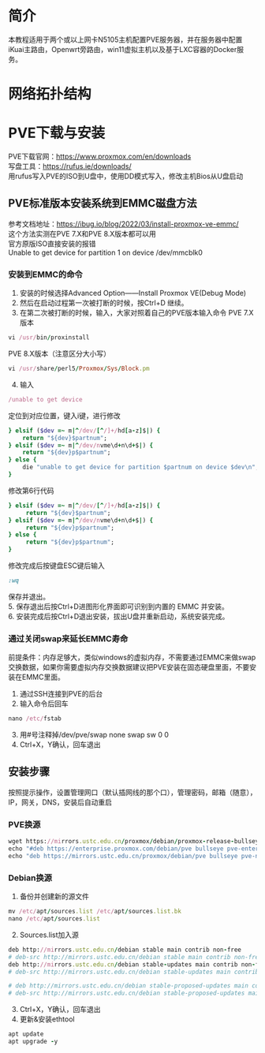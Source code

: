 # 简介
本教程适用于两个或以上网卡N5105主机配置PVE服务器，并在服务器中配置iKuai主路由，Openwrt旁路由，win11虚拟主机以及基于LXC容器的Docker服务。
# 网络拓扑结构
# PVE下载与安装
PVE下载官网：https://www.proxmox.com/en/downloads  
写盘工具：https://rufus.ie/downloads/  
用rufus写入PVE的ISO到U盘中，使用DD模式写入，修改主机Bios从U盘启动  
## PVE标准版本安装系统到EMMC磁盘方法
参考文档地址：https://ibug.io/blog/2022/03/install-proxmox-ve-emmc/  
这个方法实测在PVE 7.X和PVE 8.X版本都可以用  
官方原版ISO直接安装的报错  
Unable to get device for partition 1 on device /dev/mmcblk0  
### 安装到EMMC的命令
1. 安装的时候选择Advanced Option——Install Proxmox VE(Debug Mode)
2. 然后在启动过程第一次被打断的时候，按Ctrl+D 继续。
3. 在第二次被打断的时候，输入，大家对照着自己的PVE版本输入命令
  PVE 7.X版本
```ruby
vi /usr/bin/proxinstall
```
  PVE 8.X版本（注意区分大小写）
```ruby
vi /usr/share/perl5/Proxmox/Sys/Block.pm
```
4. 输入  
```ruby
/unable to get device  
```
  定位到对应位置，键入i键，进行修改
```ruby
} elsif ($dev =~ m|^/dev/[^/]+/hd[a-z]$|) {
    return "${dev}$partnum";
} elsif ($dev =~ m|^/dev/nvme\d+n\d+$|) {
    return "${dev}p$partnum";
} else {
    die "unable to get device for partition $partnum on device $dev\n";
}
```
  修改第6行代码
```ruby
} elsif ($dev =~ m|^/dev/[^/]+/hd[a-z]$|) {
     return "${dev}$partnum";
} elsif ($dev =~ m|^/dev/nvme\d+n\d+$|) {
     return "${dev}p$partnum";
} else {
     return "${dev}p$partnum";
} 
```
  修改完成后按键盘ESC键后输入
```ruby
:wq
```
  保存并退出。  
5. 保存退出后按Ctrl+D进图形化界面即可识别到内置的 EMMC 并安装。  
6. 安装完成后按Ctrl+D退出安装，拔出U盘并重新启动，系统安装完成。  
### 通过关闭swap来延长EMMC寿命  
前提条件：内存足够大，类似windows的虚拟内存，不需要通过EMMC来做swap交换数据，如果你需要虚拟内存交换数据建议把PVE安装在固态硬盘里面，不要安装在EMMC里面。  
1. 通过SSH连接到PVE的后台  
2. 输入命令后回车
```ruby
nano /etc/fstab
```
3. 用#号注释掉/dev/pve/swap none swap sw 0 0
4. Ctrl+X，Y确认，回车退出
## 安装步骤
按照提示操作，设置管理网口（默认插网线的那个口），管理密码，邮箱（随意），IP，网关，DNS，安装后自动重启  
### PVE换源  
```ruby
wget https://mirrors.ustc.edu.cn/proxmox/debian/proxmox-release-bullseye.gpg -O /etc/apt/trusted.gpg.d/proxmox-release-bullseye.gpg
echo "#deb https://enterprise.proxmox.com/debian/pve bullseye pve-enterprise" > /etc/apt/sources.list.d/pve-enterprise.list
echo "deb https://mirrors.ustc.edu.cn/proxmox/debian/pve bullseye pve-no-subscription" > /etc/apt/sources.list.d/pve-no-subscription.list
```
### Debian换源  
1. 备份并创建新的源文件
```ruby
mv /etc/apt/sources.list /etc/apt/sources.list.bk
nano /etc/apt/sources.list
```
2. Sources.list加入源  
```ruby
deb http://mirrors.ustc.edu.cn/debian stable main contrib non-free
# deb-src http://mirrors.ustc.edu.cn/debian stable main contrib non-free
deb http://mirrors.ustc.edu.cn/debian stable-updates main contrib non-free
# deb-src http://mirrors.ustc.edu.cn/debian stable-updates main contrib non-free

# deb http://mirrors.ustc.edu.cn/debian stable-proposed-updates main contrib non-free
# deb-src http://mirrors.ustc.edu.cn/debian stable-proposed-updates main contrib non-free
```
3. Ctrl+X，Y确认，回车退出
4. 更新&安装ethtool
```ruby
apt update
apt upgrade -y
```
